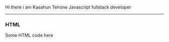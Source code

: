 Hi there i am Kasahun Tehone 
Javascript fullstack developer
 - - - -
 
<h3>HTML</h3>
<p> Some HTML code here </p>
 



